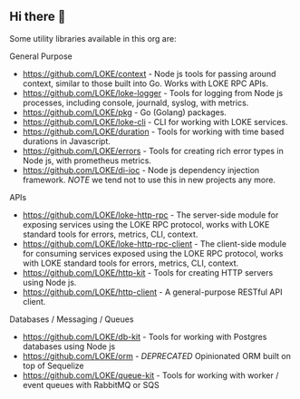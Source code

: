 ## Hi there 👋

Some utility libraries available in this org are:

General Purpose
- https://github.com/LOKE/context - Node js tools for passing around context, similar to those built into Go. Works with LOKE RPC APIs.
- https://github.com/LOKE/loke-logger - Tools for logging from Node js processes, including console, journald, syslog, with metrics.
- https://github.com/LOKE/pkg - Go (Golang) packages.
- https://github.com/LOKE/loke-cli - CLI for working with LOKE services.
- https://github.com/LOKE/duration - Tools for working with time based durations in Javascript.
- https://github.com/LOKE/errors - Tools for creating rich error types in Node js, with prometheus metrics.
- https://github.com/LOKE/di-ioc - Node js dependency injection framework. _NOTE_ we tend not to use this in new projects any more.

APIs
- https://github.com/LOKE/loke-http-rpc - The server-side module for exposing services using the LOKE RPC protocol, works with LOKE standard tools for errors, metrics, CLI, context.
- https://github.com/LOKE/loke-http-rpc-client - The client-side module for consuming services exposed using the LOKE RPC protocol, works with LOKE standard tools for errors, metrics, CLI, context.
- https://github.com/LOKE/http-kit - Tools for creating HTTP servers using Node js.
- https://github.com/LOKE/http-client - A general-purpose RESTful API client.

Databases / Messaging / Queues

- https://github.com/LOKE/db-kit - Tools for working with Postgres databases using Node js
- https://github.com/LOKE/orm - _DEPRECATED_ Opinionated ORM built on top of Sequelize
- https://github.com/LOKE/queue-kit - Tools for working with worker / event queues with RabbitMQ or SQS
